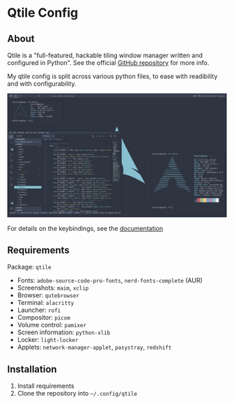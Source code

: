 # Qtile Config

## About

Qtile is a "full-featured, hackable tiling window manager written and configured
in Python". See the official [GitHub repository](https://github.com/qtile/qtile)
for more info.

My qtile config is split across various python files, to ease with readibility
and with configurability.

![screenshot](./screenshot.png)

For details on the keybindings, see the [documentation](./doc/keybindings.md)

## Requirements

Package: `qtile`

- Fonts: `adobe-source-code-pro-fonts`, `nerd-fonts-complete` (AUR)
- Screenshots: `maim`, `xclip`
- Browser: `qutebrowser`
- Terminal: `alacritty`
- Launcher: `rofi`
- Compositor: `picom`
- Volume control: `pamixer`
- Screen information: `python-xlib`
- Locker: `light-locker`
- Applets: `network-manager-applet`, `pasystray`, `redshift`

## Installation

1. Install requirements
2. Clone the repository into `~/.config/qtile`
